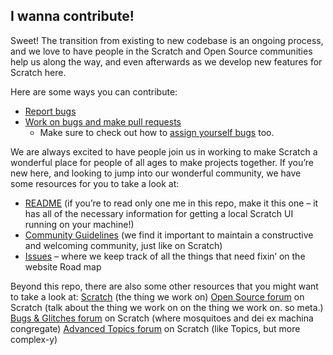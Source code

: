 ## I wanna contribute!
Sweet! The transition from existing to new codebase is an ongoing process, and we love to have people in the Scratch and Open Source communities help us along the way, and even afterwards as we develop new features for Scratch here.

Here are some ways you can contribute:
* [Report bugs](https://github.com/LLK/scratch-www/wiki/Reporting-Bugs)
* [Work on bugs and make pull requests](https://github.com/LLK/scratch-www/wiki/Workflow-for-Repo-Contributions)
  * Make sure to check out how to [assign yourself bugs](https://github.com/LLK/scratch-www/wiki/Assigning-Yourself-Bugs) too.

We are always excited to have people join us in working to make Scratch a wonderful place for people of all ages to make projects together. If you’re new here, and looking to jump into our wonderful community, we have some resources for you to take a look at:

* [README](https://github.com/LLK/scratch-www/blob/develop/README.md) (if you’re to read only one me in this repo, make it this one – it has all of the necessary information for getting a local Scratch UI running on your machine!)
* [Community Guidelines](https://github.com/LLK/scratch-www/wiki/Community-Guidelines) (we find it important to maintain a constructive and welcoming community, just like on Scratch)
* [Issues](https://github.com/LLK/scratch-www/issues) – where we keep track of all the things that need fixin’ on the website
Road map

Beyond this repo, there are also some other resources that you might want to take a look at:
[Scratch](https://scratch.mit.edu/) (the thing we work on)
[Open Source forum](https://scratch.mit.edu/discuss/49/) on Scratch (talk about the thing we work on on the thing we work on. so meta.)
[Bugs & Glitches forum](https://scratch.mit.edu/discuss/3/) on Scratch (where mosquitoes and dei ex machina congregate)
[Advanced Topics forum](https://scratch.mit.edu/discuss/31/) on Scratch (like Topics, but more complex-y)



